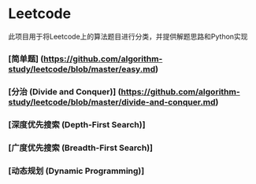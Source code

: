 # Leetcode
此项目用于将Leetcode上的算法题目进行分类，并提供解题思路和Python实现
### [简单题] (https://github.com/algorithm-study/leetcode/blob/master/easy.md)
### [分治 (Divide and Conquer)] (https://github.com/algorithm-study/leetcode/blob/master/divide-and-conquer.md)
### [深度优先搜索 (Depth-First Search)]
### [广度优先搜索 (Breadth-First Search)]
### [动态规划 (Dynamic Programming)]

